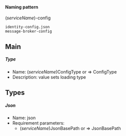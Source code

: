﻿#### Naming pattern

(_serviceName_)-config

    identity-config.json
    message-broker-config

## Main

##### Type
* Name: (_serviceName_)ConfigType or => ConfigType
* Description: value sets loading type

## Types

##### Json
* Name: json
* Requirement parameters: 
    * (_serviceName_)JsonBasePath or => JsonBasePath 